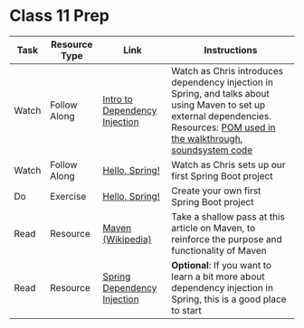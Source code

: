 # Class 11 Prep

Task | Resource Type | Link  | Instructions
--------------|------|------|-------------
Watch | Follow Along | [Intro to Dependency Injection][di-walkthrough] | Watch as Chris introduces dependency injection in Spring, and talks about using Maven to set up external dependencies. Resources: [POM used in the walkthrough][pom], [soundsystem code][soundsystem]
Watch | Follow Along | [Hello, Spring!][hello-spring] | Watch as Chris sets up our first Spring Boot project
Do | Exercise | [Hello, Spring!][hello-spring-ex] | Create your own first Spring Boot project
Read | Resource | [Maven (Wikipedia)][wikipedia-maven] | Take a shallow pass at this article on Maven, to reinforce the purpose and functionality of Maven
Read | Resource | [Spring Dependency Injection][spring-di] | **Optional**: If you want to learn a bit more about dependency injection in Spring, this is a good place to start

[wikipedia-maven]: https://en.wikipedia.org/wiki/Apache_Maven
[spring-di]: http://www.vogella.com/tutorials/SpringDependencyInjection/article.html
[hello-spring]: https://youtu.be/Kgnr9oMpcx8
[hello-spring-ex]: ../../materials/exercises/hello-spring/
[di-walkthrough]: https://www.youtube.com/watch?v=lW6q9eNCUns
[pom]: https://github.com/LaunchCodeEducation/soundsystem/blob/master/pom.xml
[soundsystem]: https://github.com/LaunchCodeEducation/soundsystem

